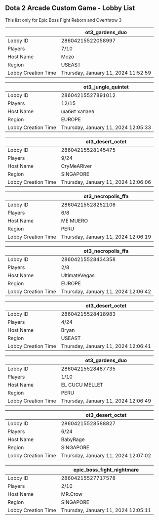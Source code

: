 ## Dota 2 Arcade Custom Game - Lobby List

This list only for Epic Boss Fight Reborn and Overthrow 3

|  | ot3_gardens_duo |
| ------ | ------ |
| Lobby ID | 28604215522058997 |
| Players | 7/10 |
| Host Name | Mozo |
| Region | USEAST |
| Lobby Creation Time | Thursday, January 11, 2024 11:52:59 |


|  | ot3_jungle_quintet |
| ------ | ------ |
| Lobby ID | 28604215527891012 |
| Players | 12/15 |
| Host Name | шабит хапаев |
| Region | EUROPE |
| Lobby Creation Time | Thursday, January 11, 2024 12:05:33 |


|  | ot3_desert_octet |
| ------ | ------ |
| Lobby ID | 28604215528145475 |
| Players | 9/24 |
| Host Name | CryMeARiver |
| Region | SINGAPORE |
| Lobby Creation Time | Thursday, January 11, 2024 12:06:06 |


|  | ot3_necropolis_ffa |
| ------ | ------ |
| Lobby ID | 28604215528252106 |
| Players | 6/8 |
| Host Name | ME MUERO |
| Region | PERU |
| Lobby Creation Time | Thursday, January 11, 2024 12:06:19 |


|  | ot3_necropolis_ffa |
| ------ | ------ |
| Lobby ID | 28604215528434358 |
| Players | 2/8 |
| Host Name | UltimateVegas |
| Region | EUROPE |
| Lobby Creation Time | Thursday, January 11, 2024 12:06:42 |


|  | ot3_desert_octet |
| ------ | ------ |
| Lobby ID | 28604215528418983 |
| Players | 4/24 |
| Host Name | Bryan |
| Region | USEAST |
| Lobby Creation Time | Thursday, January 11, 2024 12:06:41 |


|  | ot3_gardens_duo |
| ------ | ------ |
| Lobby ID | 28604215528487735 |
| Players | 1/10 |
| Host Name | EL CUCU MELLET |
| Region | PERU |
| Lobby Creation Time | Thursday, January 11, 2024 12:06:49 |


|  | ot3_desert_octet |
| ------ | ------ |
| Lobby ID | 28604215528588827 |
| Players | 6/24 |
| Host Name | BabyRage |
| Region | SINGAPORE |
| Lobby Creation Time | Thursday, January 11, 2024 12:07:02 |


|  | epic_boss_fight_nightmare |
| ------ | ------ |
| Lobby ID | 28604215527717578 |
| Players | 2/10 |
| Host Name | MR.Crow |
| Region | SINGAPORE |
| Lobby Creation Time | Thursday, January 11, 2024 12:05:11 |



